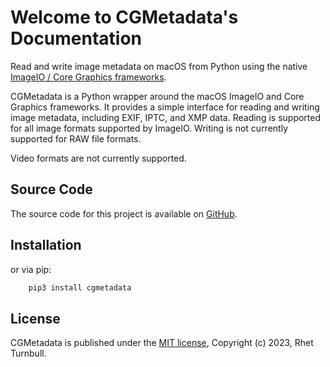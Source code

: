 # Welcome to CGMetadata's Documentation

Read and write image metadata on macOS from Python using the native [ImageIO / Core Graphics frameworks](https://developer.apple.com/documentation/imageio).

CGMetadata is a Python wrapper around the macOS ImageIO and Core Graphics frameworks. It provides a simple interface for reading and writing image metadata, including EXIF, IPTC, and XMP data. Reading is supported for all image formats supported by ImageIO. Writing is not currently supported for RAW file formats.

Video formats are not currently supported.

## Source Code

The source code for this project is available on [GitHub](https://github.com/RhetTbull/CGMetadata).

## Installation

or via pip:

```bash
    pip3 install cgmetadata 
```

## License

CGMetadata is published under the [MIT license](https://mit-license.org/), Copyright (c) 2023, Rhet Turnbull.

